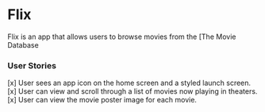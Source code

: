 # Flix

Flix is an app that allows users to browse movies from the [The Movie Database

### User Stories

[x] User sees an app icon on the home screen and a styled launch screen.
[x] User can view and scroll through a list of movies now playing in theaters.
[x] User can view the movie poster image for each movie.
